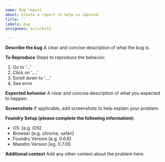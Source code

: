 ```yaml
---
name: Bug report
about: Create a report to help us improve
title: ''
labels: bug
assignees: eclarke12

---
```


**Describe the bug**
A clear and concise description of what the bug is.

**To Reproduce**
Steps to reproduce the behavior:
1. Go to '...'
2. Click on '....'
3. Scroll down to '....'
4. See error

**Expected behavior**
A clear and concise description of what you expected to happen.

**Screenshots**
If applicable, add screenshots to help explain your problem.

**Foundry Setup (please complete the following information):**
 - OS: [e.g. iOS]
 - Browser [e.g. chrome, safari]
 - Foundry Version [e.g. 0.6.6]
 - Maestro Version [eg. 0.7.0])

**Additional context**
Add any other context about the problem here.

